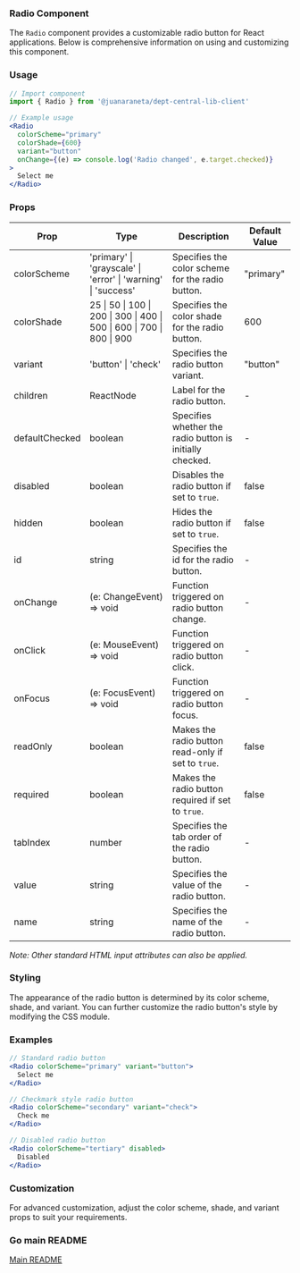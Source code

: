 ### Radio Component

The `Radio` component provides a customizable radio button for React applications. Below is comprehensive information on using and customizing this component.

### Usage

```jsx
// Import component
import { Radio } from '@juanaraneta/dept-central-lib-client'
```

```jsx
// Example usage
<Radio
  colorScheme="primary"
  colorShade={600}
  variant="button"
  onChange={(e) => console.log('Radio changed', e.target.checked)}
>
  Select me
</Radio>
```

### Props

| Prop           | Type                                                                    | Description                                              | Default Value |
| -------------- | ----------------------------------------------------------------------- | -------------------------------------------------------- | ------------- |
| colorScheme    | 'primary' \| 'grayscale' \| 'error' \| 'warning' \| 'success'           | Specifies the color scheme for the radio button.         | "primary"     |
| colorShade     | 25 \| 50 \| 100 \| 200 \| 300 \| 400 \| 500 \| 600 \| 700 \| 800 \| 900 | Specifies the color shade for the radio button.          | 600           |
| variant        | 'button' \| 'check'                                                     | Specifies the radio button variant.                      | "button"      |
| children       | ReactNode                                                               | Label for the radio button.                              | -             |
| defaultChecked | boolean                                                                 | Specifies whether the radio button is initially checked. | -             |
| disabled       | boolean                                                                 | Disables the radio button if set to `true`.              | false         |
| hidden         | boolean                                                                 | Hides the radio button if set to `true`.                 | false         |
| id             | string                                                                  | Specifies the id for the radio button.                   | -             |
| onChange       | (e: ChangeEvent<HTMLInputElement>) => void                              | Function triggered on radio button change.               | -             |
| onClick        | (e: MouseEvent<HTMLInputElement>) => void                               | Function triggered on radio button click.                | -             |
| onFocus        | (e: FocusEvent<HTMLInputElement>) => void                               | Function triggered on radio button focus.                | -             |
| readOnly       | boolean                                                                 | Makes the radio button read-only if set to `true`.       | false         |
| required       | boolean                                                                 | Makes the radio button required if set to `true`.        | false         |
| tabIndex       | number                                                                  | Specifies the tab order of the radio button.             | -             |
| value          | string                                                                  | Specifies the value of the radio button.                 | -             |
| name           | string                                                                  | Specifies the name of the radio button.                  | -             |

_Note: Other standard HTML input attributes can also be applied._

### Styling

The appearance of the radio button is determined by its color scheme, shade, and variant. You can further customize the radio button's style by modifying the CSS module.

### Examples

```jsx
// Standard radio button
<Radio colorScheme="primary" variant="button">
  Select me
</Radio>

// Checkmark style radio button
<Radio colorScheme="secondary" variant="check">
  Check me
</Radio>

// Disabled radio button
<Radio colorScheme="tertiary" disabled>
  Disabled
</Radio>
```

### Customization

For advanced customization, adjust the color scheme, shade, and variant props to suit your requirements.

### Go main README

[Main README](../../../README.md#components)
